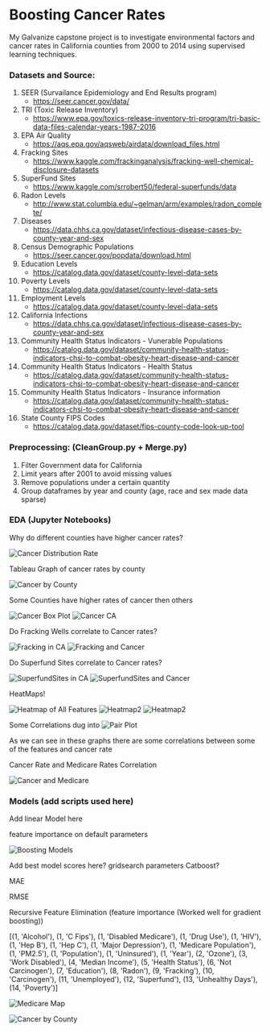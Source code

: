 # Boosting Cancer Rates

My Galvanize capstone project is to investigate environmental factors and cancer rates in California counties from 2000 to 2014 using supervised learning techniques.

### Datasets and Source:
1) SEER (Survailance Epidemiology and End Results program)
    - https://seer.cancer.gov/data/
2) TRI (Toxic Release Inventory)
    - https://www.epa.gov/toxics-release-inventory-tri-program/tri-basic-data-files-calendar-years-1987-2016
3) EPA Air Quality
    - https://aqs.epa.gov/aqsweb/airdata/download_files.html
4) Fracking Sites
    - https://www.kaggle.com/frackinganalysis/fracking-well-chemical-disclosure-datasets
5) SuperFund Sites
    - https://www.kaggle.com/srrobert50/federal-superfunds/data
6) Radon Levels
    - http://www.stat.columbia.edu/~gelman/arm/examples/radon_complete/
7) Diseases
    - https://data.chhs.ca.gov/dataset/infectious-disease-cases-by-county-year-and-sex
8) Census Demographic Populations
    - https://seer.cancer.gov/popdata/download.html
9) Education Levels
    - https://catalog.data.gov/dataset/county-level-data-sets
10) Poverty Levels
    - https://catalog.data.gov/dataset/county-level-data-sets
11) Employment Levels
    - https://catalog.data.gov/dataset/county-level-data-sets
12) California Infections
    - https://data.chhs.ca.gov/dataset/infectious-disease-cases-by-county-year-and-sex
13) Community Health Status Indicators - Vunerable Populations
    - https://catalog.data.gov/dataset/community-health-status-indicators-chsi-to-combat-obesity-heart-disease-and-cancer
14) Community Health Status Indicators - Health Status
    - https://catalog.data.gov/dataset/community-health-status-indicators-chsi-to-combat-obesity-heart-disease-and-cancer
15) Community Health Status Indicators - Insurance information
    - https://catalog.data.gov/dataset/community-health-status-indicators-chsi-to-combat-obesity-heart-disease-and-cancer
16) State County FIPS Codes
    - https://catalog.data.gov/dataset/fips-county-code-look-up-tool


### Preprocessing: (CleanGroup.py + Merge.py)
1) Filter Government data for California
2) Limit years after 2001 to avoid missing values
3) Remove populations under a certain quantity
4) Group dataframes by year and county (age, race and sex made data sparse)


### EDA (Jupyter Notebooks)
Why do different counties have higher cancer rates?

![Cancer Distribution Rate](https://github.com/DataDanD/CancerCapstone/blob/master/Graphs/CanDis.png)


Tableau Graph of cancer rates by county

![Cancer by County](https://github.com/DataDanD/CancerCapstone/blob/master/Graphs/cancerCA.png)


Some Counties have higher rates of cancer then others

![Cancer Box Plot](https://github.com/DataDanD/CancerCapstone/blob/master/Graphs/CanCounty.png)
![Cancer CA](https://github.com/DataDanD/CancerCapstone/blob/master/Graphs/CanCoun2.png)


Do Fracking Wells correlate to Cancer rates?

![Fracking in CA](https://github.com/DataDanD/CancerCapstone/blob/master/Graphs/FrackEDA2.png)
![Fracking and Cancer](https://github.com/DataDanD/CancerCapstone/blob/master/Graphs/Frack.png)


Do Superfund Sites correlate to Cancer rates?

![SuperfundSites in CA](https://github.com/DataDanD/CancerCapstone/blob/master/Graphs/SuperfundEDA.png)
![SuperfundSites and Cancer](https://github.com/DataDanD/CancerCapstone/blob/master/Graphs/Super.png)


HeatMaps!

![Heatmap of All Features](https://github.com/DataDanD/CancerCapstone/blob/master/Graphs/heatmap.png)
![Heatmap2](https://github.com/DataDanD/CancerCapstone/blob/master/Graphs/heat2.png)
![Heatmap2](https://github.com/DataDanD/CancerCapstone/blob/master/Graphs/heat3.png)


Some Correlations dug into
![Pair Plot](https://github.com/DataDanD/CancerCapstone/blob/master/Graphs/pair.png)

As we can see in these graphs there are some correlations between some of the features and cancer rate


Cancer Rate and Medicare Rates Correlation

![Cancer and Medicare](https://github.com/DataDanD/CancerCapstone/blob/master/Graphs/CanMed.png)



### Models (add scripts used here)

Add linear Model here



feature importance on default parameters

![Boosting Models](https://github.com/DataDanD/CancerCapstone/blob/master/Graphs/RelevanceBoost.png)


Add best model scores here? gridsearch parameters Catboost?

MAE 

RMSE 



Recursive Feature Elimination (feature importance (Worked well for gradient boosting))

[(1, 'Alcohol'), (1, 'C Fips'), (1, 'Disabled Medicare'), (1, 'Drug Use'), (1, 'HIV'), (1, 'Hep B'), (1, 'Hep C'), (1, 'Major Depression'), (1, 'Medicare Population'), (1, 'PM2.5'), (1, 'Population'), (1, 'Uninsured'), (1, 'Year'), (2, 'Ozone'), (3, 'Work Disabled'), (4, 'Median Income'), (5, 'Health Status'), (6, 'Not Carcinogen'), (7, 'Education'), (8, 'Radon'), (9, 'Fracking'), (10, 'Carcinogen'), (11, 'Unemployed'), (12, 'Superfund'), (13, 'Unhealthy Days'), (14, 'Poverty')]




![Medicare Map](https://github.com/DataDanD/CancerCapstone/blob/master/Graphs/medicareCA.png)

![Cancer by County](https://github.com/DataDanD/CancerCapstone/blob/master/Graphs/cancerCA.png)




